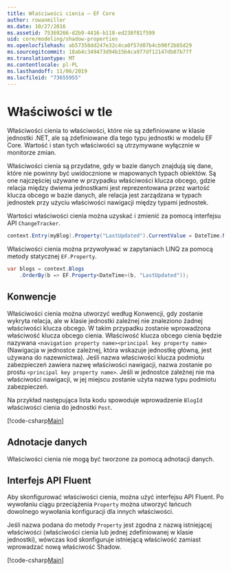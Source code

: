 ```yaml
---
title: Właściwości cienia — EF Core
author: rowanmiller
ms.date: 10/27/2016
ms.assetid: 75369266-d2b9-4416-b118-ed238f81f599
uid: core/modeling/shadow-properties
ms.openlocfilehash: ab57358dd247e32c4ca0f57d07b4cb98f2b85d29
ms.sourcegitcommit: 18ab4c349473d94b15b4ca977df12147db07b77f
ms.translationtype: MT
ms.contentlocale: pl-PL
ms.lasthandoff: 11/06/2019
ms.locfileid: "73655955"
---
```

# <a name="shadow-properties"></a>Właściwości w tle

Właściwości cienia to właściwości, które nie są zdefiniowane w klasie jednostki .NET, ale są zdefiniowane dla tego typu jednostki w modelu EF Core. Wartość i stan tych właściwości są utrzymywane wyłącznie w monitorze zmian.

Właściwości cienia są przydatne, gdy w bazie danych znajdują się dane, które nie powinny być uwidocznione w mapowanych typach obiektów. Są one najczęściej używane w przypadku właściwości klucza obcego, gdzie relacja między dwiema jednostkami jest reprezentowana przez wartość klucza obcego w bazie danych, ale relacja jest zarządzana w typach jednostek przy użyciu właściwości nawigacji między typami jednostek.

Wartości właściwości cienia można uzyskać i zmienić za pomocą interfejsu API `ChangeTracker`.

``` csharp
context.Entry(myBlog).Property("LastUpdated").CurrentValue = DateTime.Now;
```

Właściwości cienia można przywoływać w zapytaniach LINQ za pomocą metody statycznej `EF.Property`.

``` csharp
var blogs = context.Blogs
    .OrderBy(b => EF.Property<DateTime>(b, "LastUpdated"));
```

## <a name="conventions"></a>Konwencje

Właściwości cienia można utworzyć według Konwencji, gdy zostanie wykryta relacja, ale w klasie jednostki zależnej nie znaleziono żadnej właściwości klucza obcego. W takim przypadku zostanie wprowadzona właściwość klucza obcego cienia. Właściwość klucza obcego cienia będzie nazywana `<navigation property name><principal key property name>` (Nawigacja w jednostce zależnej, która wskazuje jednostkę główną, jest używana do nazewnictwa). Jeśli nazwa właściwości klucza podmiotu zabezpieczeń zawiera nazwę właściwości nawigacji, nazwa zostanie po prostu `<principal key property name>`. Jeśli w jednostce zależnej nie ma właściwości nawigacji, w jej miejscu zostanie użyta nazwa typu podmiotu zabezpieczeń.

Na przykład następująca lista kodu spowoduje wprowadzenie `BlogId` właściwości cienia do jednostki `Post`.

[!code-csharp[Main](../../../samples/core/Modeling/Conventions/ShadowForeignKey.cs?name=Conventions)]

## <a name="data-annotations"></a>Adnotacje danych

Właściwości cienia nie mogą być tworzone za pomocą adnotacji danych.

## <a name="fluent-api"></a>Interfejs API Fluent

Aby skonfigurować właściwości cienia, można użyć interfejsu API Fluent. Po wywołaniu ciągu przeciążenia `Property` można utworzyć łańcuch dowolnego wywołania konfiguracji dla innych właściwości.

Jeśli nazwa podana do metody `Property` jest zgodna z nazwą istniejącej właściwości (właściwości cienia lub jednej zdefiniowanej w klasie jednostki), wówczas kod skonfiguruje istniejącą właściwość zamiast wprowadzać nową właściwość Shadow.

[!code-csharp[Main](../../../samples/core/Modeling/FluentAPI/ShadowProperty.cs?name=ShadowProperty&highlight=8)]
